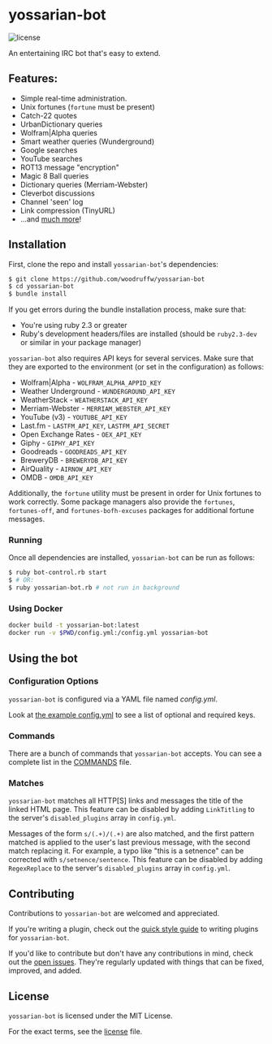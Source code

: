 yossarian-bot
=============

![license](https://raster.shields.io/badge/license-MIT%20with%20restrictions-green.png)

An entertaining IRC bot that's easy to extend.

## Features:
* Simple real-time administration.
* Unix fortunes (`fortune` must be present)
* Catch-22 quotes
* UrbanDictionary queries
* Wolfram|Alpha queries
* Smart weather queries (Wunderground)
* Google searches
* YouTube searches
* ROT13 message "encryption"
* Magic 8 Ball queries
* Dictionary queries (Merriam-Webster)
* Cleverbot discussions
* Channel 'seen' log
* Link compression (TinyURL)
* ...and [much more](COMMANDS.md)!

## Installation

First, clone the repo and install `yossarian-bot`'s dependencies:

```bash
$ git clone https://github.com/woodruffw/yossarian-bot
$ cd yossarian-bot
$ bundle install
```

If you get errors during the bundle installation process, make sure that:

* You're using ruby 2.3 or greater
* Ruby's development headers/files are installed (should be `ruby2.3-dev` or
similar in your package manager)

`yossarian-bot` also requires API keys for several services. Make sure that
they are exported to the environment (or set in the configuration) as follows:

* Wolfram|Alpha - `WOLFRAM_ALPHA_APPID_KEY`
* Weather Underground - `WUNDERGROUND_API_KEY`
* WeatherStack - `WEATHERSTACK_API_KEY`
* Merriam-Webster - `MERRIAM_WEBSTER_API_KEY`
* YouTube (v3) - `YOUTUBE_API_KEY`
* Last.fm - `LASTFM_API_KEY`, `LASTFM_API_SECRET`
* Open Exchange Rates - `OEX_API_KEY`
* Giphy - `GIPHY_API_KEY`
* Goodreads - `GOODREADS_API_KEY`
* BreweryDB - `BREWERYDB_API_KEY`
* AirQuality - `AIRNOW_API_KEY`
* OMDB - `OMDB_API_KEY`

Additionally, the `fortune` utility must be present in order for Unix fortunes
to work correctly. Some package managers also provide the `fortunes`,
`fortunes-off`, and `fortunes-bofh-excuses` packages for additional fortune
messages.

### Running

Once all dependencies are installed, `yossarian-bot` can be run as follows:

```bash
$ ruby bot-control.rb start
$ # OR:
$ ruby yossarian-bot.rb # not run in background
```

### Using Docker

```bash
docker build -t yossarian-bot:latest
docker run -v $PWD/config.yml:/config.yml yossarian-bot
```

## Using the bot

### Configuration Options

`yossarian-bot` is configured via a YAML file named *config.yml*.

Look at [the example config.yml](config.yml.example) to see a list of optional
and required keys.

### Commands

There are a bunch of commands that `yossarian-bot` accepts. You can
see a complete list in the [COMMANDS](COMMANDS.md) file.

### Matches

`yossarian-bot` matches all HTTP[S] links and messages the title of the linked
HTML page. This feature can be disabled by adding `LinkTitling` to the server's
`disabled_plugins` array in `config.yml`.

Messages of the form `s/(.+)/(.+)` are also matched, and the first pattern
matched is applied to the user's last previous message, with the second match
replacing it. For example, a typo like "this is a setnence" can be corrected
with `s/setnence/sentence`. This feature can be disabled by adding
`RegexReplace` to the server's `disabled_plugins` array in `config.yml`.

## Contributing

Contributions to `yossarian-bot` are welcomed and appreciated.

If you're writing a plugin, check out the
[quick style guide](WRITING_PLUGINS.md) to writing plugins for `yossarian-bot`.

If you'd like to contribute but don't have any contributions in mind, check out
the [open issues](https://github.com/woodruffw/yossarian-bot/issues?q=is%3Aopen+is%3Aissue).
They're regularly updated with things that can be fixed, improved, and added.

## License

`yossarian-bot` is licensed under the MIT License.

For the exact terms, see the [license](LICENSE) file.
